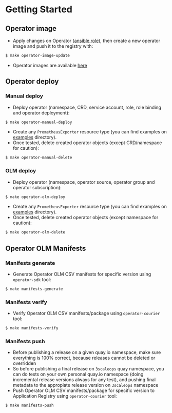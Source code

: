 # Getting Started

## Operator image

* Apply changes on Operator ([ansible role](../roles/prometheusexporter/)), then create a new operator image and push it to the registry with:
```bash
$ make operator-image-update
```
* Operator images are available [here](https://quay.io/repository/3scale/prometheus-exporter-operator?tab=tags)

## Operator deploy

### Manual deploy
* Deploy operator (namespace, CRD, service account, role, role binding and operator deployment):
```bash
$ make operator-manual-deploy
```
* Create any `PrometheusExporter` resource type (you can find examples on [examples](../examples/) directory).
* Once tested, delete created operator objects (except CRD/namespace for caution):
```bash
$ make operator-manual-delete
```

### OLM deploy
* Deploy operator (namespace, operator source, operator group and operator subscription):
```bash
$ make operator-olm-deploy
```
* Create any `PrometheusExporter` resource type (you can find examples on [examples](../examples/) directory).
* Once tested, delete created operator objects (except namespace for caution):
```bash
$ make operator-olm-delete
```

## Operator OLM Manifests

### Manifests generate
* Generate Operator OLM CSV manifests for specific version using `operator-sdk` tool:
```bash
$ make manifests-generate
```

### Manifests verify
* Verify Operator OLM CSV manifests/package using `operator-courier` tool:
```bash
$ make manifests-verify
```

### Manifests push
* Before publishing a release on a given quay.io namespace, make sure everything is 100% correct, because releases cannot be deleted or overridden
* So before publishing a final release on `3scaleops` quay namespace, you can do tests on your own personal quay.io namespace (doing incremental release versions always for any test), and pushing final metadata to the appropiate release version on `3scaleops` namespace
* Push Operator OLM CSV manifests/package for specific version to Application Registry using `operator-courier` tool:
```bash
$ make manifests-push
```